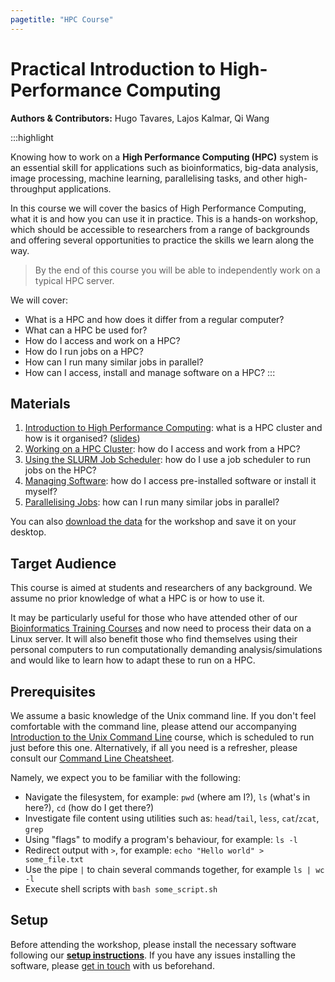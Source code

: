 ```yaml
---
pagetitle: "HPC Course"
---
```


# Practical Introduction to High-Performance Computing

**Authors & Contributors:** Hugo Tavares, Lajos Kalmar, Qi Wang

:::highlight

Knowing how to work on a **High Performance Computing (HPC)** system is an essential skill for applications such as bioinformatics, big-data analysis, image processing, machine learning, parallelising tasks, and other high-throughput applications. 

In this course we will cover the basics of High Performance Computing, what it is and how you can use it in practice. This is a hands-on workshop, which should be accessible to researchers from a range of backgrounds and offering several opportunities to practice the skills we learn along the way.

> By the end of this course you will be able to independently work on a typical HPC server.

We will cover:

- What is a HPC and how does it differ from a regular computer?
- What can a HPC be used for?
- How do I access and work on a HPC?
- How do I run jobs on a HPC? 
- How can I run many similar jobs in parallel?
- How can I access, install and manage software on a HPC?
:::

## Materials

1. [Introduction to High Performance Computing](01-intro.html): what is a HPC cluster and how is it organised? ([slides](https://docs.google.com/presentation/d/1KmnSznETddQdRYa6UAXtT-eMOsW7tEwbsOh0fK62c84/edit?usp=sharing))
1. [Working on a HPC Cluster](02-working_on_hpc.html): how do I access and work from a HPC?
1. [Using the SLURM Job Scheduler](03-slurm.html): how do I use a job scheduler to run jobs on the HPC?
1. [Managing Software](04-software.html): how do I access pre-installed software or install it myself?
1. [Parallelising Jobs](05-job_arrays.html): how can I run many similar jobs in parallel?

You can also [download the data](https://drive.google.com/file/d/1CLvr59-LTZmMjIl6ci8gD9ERr_kNQbMT/view?usp=sharing) for the workshop and save it on your desktop.


## Target Audience

This course is aimed at students and researchers of any background. We assume no prior knowledge of what a HPC is or how to use it.

It may be particularly useful for those who have attended other of our [Bioinformatics Training Courses](https://www.training.cam.ac.uk/bioinformatics/search) and now need to process their data on a Linux server. 
It will also benefit those who find themselves using their personal computers to run computationally demanding analysis/simulations and would like to learn how to adapt these to run on a HPC.


## Prerequisites

We assume a basic knowledge of the Unix command line. 
If you don't feel comfortable with the command line, please attend our accompanying [Introduction to the Unix Command Line](https://training.csx.cam.ac.uk/bioinformatics/course/bioinfo-unix2) course, which is scheduled to run just before this one.
Alternatively, if all you need is a refresher, please consult our [Command Line Cheatsheet](99-unix_cheatsheet.html). 

Namely, we expect you to be familiar with the following:

- Navigate the filesystem, for example: `pwd` (where am I?), `ls` (what's in here?), `cd` (how do I get there?)
- Investigate file content using utilities such as: `head`/`tail`, `less`, `cat`/`zcat`, `grep`
- Using "flags" to modify a program's behaviour, for example: `ls -l`
- Redirect output with `>`, for example: `echo "Hello world" > some_file.txt`
- Use the pipe `|` to chain several commands together, for example `ls | wc -l`
- Execute shell scripts with `bash some_script.sh`


## Setup

Before attending the workshop, please install the necessary software following our **[setup instructions](99-setup.html)**.
If you have any issues installing the software, please [get in touch](mailto:bioinfo@hermes.cam.ac.uk) with us beforehand.


